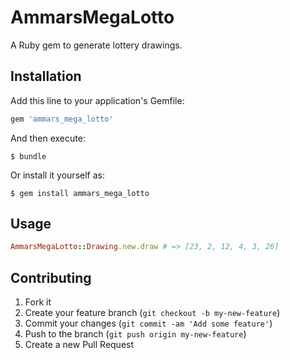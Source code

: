 # AmmarsMegaLotto

A Ruby gem to generate lottery drawings.

## Installation

Add this line to your application's Gemfile:

```ruby
gem 'ammars_mega_lotto'
```

And then execute:

    $ bundle

Or install it yourself as:

    $ gem install ammars_mega_lotto

## Usage

```ruby
AmmarsMegaLotto::Drawing.new.draw # => [23, 2, 12, 4, 3, 26]
```

## Contributing

1. Fork it
2. Create your feature branch (`git checkout -b my-new-feature`)
3. Commit your changes (`git commit -am 'Add some feature'`)
4. Push to the branch (`git push origin my-new-feature`)
5. Create a new Pull Request
